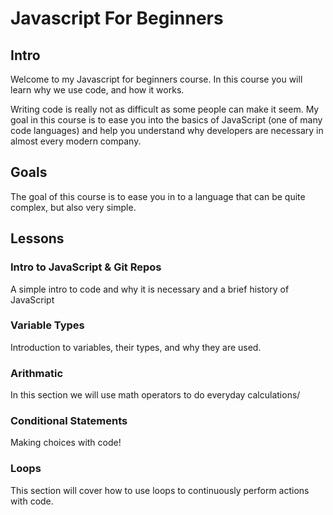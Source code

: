 # Javascript For Beginners

## Intro
Welcome to my Javascript for beginners course. In this course you will learn why we use code, and how it works. 

Writing code is really not as difficult as some people can make it seem. My goal in this course is to ease you into the basics of JavaScript (one of many code languages) and help you understand why developers are necessary in almost every modern company. 

## Goals
The goal of this course is to ease you in to a language that can be quite complex, but also very simple.

## Lessons
###  Intro to JavaScript & Git Repos
 A simple intro to code and why it is necessary and a brief history of JavaScript
###   Variable Types
Introduction to variables, their types, and why they are used.
###   Arithmatic
In this section we will use math operators to do everyday calculations/
###  Conditional Statements
Making choices with code! 
###  Loops
This section will cover how to use loops to continuously perform actions with code.
